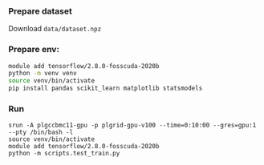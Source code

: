 ### Prepare dataset
Download `data/dataset.npz`

### Prepare env:
```bash
module add tensorflow/2.8.0-fosscuda-2020b
python -m venv venv
source venv/bin/activate
pip install pandas scikit_learn matplotlib statsmodels
```

### Run
```
srun -A plgccbmc11-gpu -p plgrid-gpu-v100 --time=0:10:00 --gres=gpu:1 --pty /bin/bash -l
source venv/bin/activate
module add tensorflow/2.8.0-fosscuda-2020b
python -m scripts.test_train.py
```